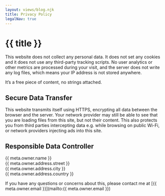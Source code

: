 ```yaml
---
layout: views/blog.njk
title: Privacy Policy
legalNav: true
---
```


# {{ title }}

This website does not collect any personal data. It does not set any cookies and it does not use any third-party tracking scripts. No user analytics or other metrics are processed during your visit, and the server does not write any log files, which means your IP address is not stored anywhere.

It’s a free piece of content, no strings attached.

## Secure Data Transfer

This website transmits itself using HTTPS, encrypting all data between the browser and the server. Your network provider may still be able to see that you are loading files from this site, but not their content. This also protects you from third parties intercepting data e.g. while browsing on public Wi-Fi, or network providers injecting ads into this site.

## Responsible Data Controller

{{ meta.owner.name }}<br/>
{{ meta.owner.address.street }}<br/>
{{ meta.owner.address.city }}<br/>
{{ meta.owner.address.country }}

If you have any questions or concerns about this, please contact me at [{{ meta.owner.email }}](mailto:{{ meta.owner.email }})
